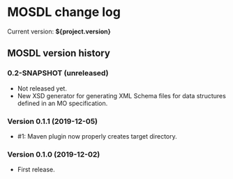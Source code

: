 MOSDL change log
================

Current version: __${project.version}__


MOSDL version history
---------------------

### 0.2-SNAPSHOT (unreleased)
- Not released yet.
- New XSD generator for generating XML Schema files for data structures defined in an MO specification.

### Version 0.1.1 (2019-12-05)
- #1: Maven plugin now properly creates target directory.

### Version 0.1.0  (2019-12-02)
- First release.
